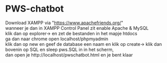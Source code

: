 # PWS-chatbot

Download XAMPP via  "https://www.apachefriends.org/" <br>
wanneer je dan in XAMPP Control Panel zit enable Apache & MySQL<br>
klik dan op explorer-> en zet de bestanden in het mapje htdocs<br>
ga dan naar chrome open localhost/phpmyadmin<br>
klik dan op new en geef de database een naam en klik op create-> klik dan bovenin op SQL en sleep pws.SQL in in het scherm,<br>
dan open je http://localhost/pwschatbot.html en je bent klaar<br>
